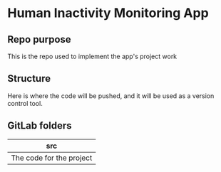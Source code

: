 # Human Inactivity Monitoring App



## Repo purpose

This is the repo used to implement the app's project work


## Structure

Here is where the code will be pushed, and it will be used as a version control tool.

## GitLab folders

| src |
| ------------- |
| The code for the project  |